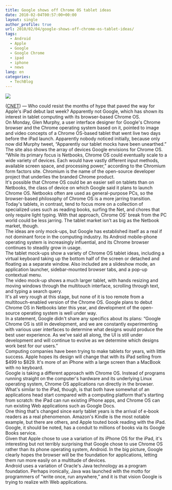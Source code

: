 ```yaml
---
title: Google shows off Chrome OS tablet ideas
date: 2010-02-04T00:57:00+00:00
layout: single
author_profile: true
url: 2010/02/04/google-shows-off-chrome-os-tablet-ideas/
tags:
  - Android
  - Apple
  - Google
  - Google Chrome
  - ipad
  - iphone
  - news
lang: en
categories: 
  - TechBlog
---
```

[![](http://4.bp.blogspot.com/_vaUVXcmC3OI/S2oUENCPFwI/AAAAAAAAAyI/5vwgb6DXOZU/s640/story.google.tablet.chrome.courtesy.jpg)](http://4.bp.blogspot.com/_vaUVXcmC3OI/S2oUENCPFwI/AAAAAAAAAyI/5vwgb6DXOZU/s1600-h/story.google.tablet.chrome.courtesy.jpg)

([CNET](http://www.cnet.com/)) — Who could resist the months of hype that paved the way for Apple's iPad debut last week? Apparently not Google, which has shown its interest in tablet computing with its browser-based Chrome OS.  
On Monday, Glen Murphy, a user interface designer for Google's Chrome browser and the Chrome operating system based on it, pointed to image and video concepts of a Chrome OS-based tablet that went live two days before the iPad launch. Apparently nobody noticed initially, because only now did Murphy tweet, “Apparently our tablet mocks have been unearthed.”  
The site also shows the array of devices Google envisions for Chrome OS.  
“While its primary focus is Netbooks, Chrome OS could eventually scale to a wide variety of devices. Each would have vastly different input methods, available screen space, and processing power,” according to the Chromium form factors site. Chromium is the name of the open-source developer project that underlies the branded Chrome product.  
It's possible that Chrome OS could be an easier sell on tablets than on Netbooks, the class of device on which Google said it plans to launch Chrome OS. Netbooks often are used as general-purpose PCs, so the browser-based philosophy of Chrome OS is a more jarring transition.  
Today's tablets, in contrast, tend to focus more on a collection of specialized uses such as reading books, surfing the Net, and chores that only require light typing. With that approach, Chrome OS' break from the PC world could be less jarring. The tablet market isn't as big as the Netbook market, though.  
The ideas are only mock-ups, but Google has established itself as a real if not dominant force in the computing industry. Its Android mobile-phone operating system is increasingly influential, and its Chrome browser continues to steadily grow in usage.  
The tablet mock-ups show a variety of Chrome OS tablet ideas, including a virtual keyboard taking up the bottom half of the screen or detached and floating as a separate window. Also included are a slideshow mode, an application launcher, sidebar-mounted browser tabs, and a pop-up contextual menu.  
The video mock-up shows a much larger tablet, with hands resizing and moving windows through the multitouch interface, scrolling through text, and typing a search query.  
It's all very rough at this stage, but none of it is too remote from a multitouch-enabled version of the Chrome OS. Google plans to debut Chrome OS in Netbooks later this year, and development of the open-source operating system is well under way.  
In a statement, Google didn't share any specifics about its plans: “Google Chrome OS is still in development, and we are constantly experimenting with various user interfaces to determine what designs would produce the best user experience. As we've said all along, the UI is still under development and will continue to evolve as we determine which designs work best for our users.”  
Computing companies have been trying to make tablets for years, with little success. Apple hopes its design will change that with its iPad selling from $499 to $829. It's more of an iPhone with a large screen than a MacBook with no keyboard.  
Google is taking a different approach with Chrome OS. Instead of programs running straight on the computer's hardware and its underlying Linux operating system, Chrome OS applications run directly in the browser.  
What's similar to the iPad, though, is that both have somewhat of an applications head start compared with a computing platform that's starting from scratch: the iPad can run existing iPhone apps, and Chrome OS can run existing Web applications such as Google Docs.  
One thing that's changed since early tablet years is the arrival of e-book readers as a real phenomenon. Amazon's Kindle is the most notable example, but there are others, and Apple touted book reading with the iPad. Google, it should be noted, has a conduit to millions of books via its Google Books service.  
Given that Apple chose to use a variation of its iPhone OS for the iPad, it's interesting but not terribly surprising that Google chose to use Chrome OS rather than its phone operating system, Android. In the big picture, Google clearly hopes the browser will be the foundation for applications, letting them run more easily on a multitude of devices.  
Android uses a variation of Oracle's Java technology as a program foundation. Perhaps ironically, Java was launched with the motto for programmers of “write once, run anywhere,” and it is that vision Google is trying to realize with Web applications.